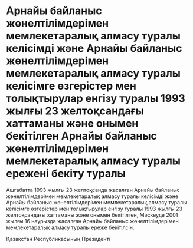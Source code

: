 # Арнайы байланыс жөнелтілімдерімен мемлекетаралық алмасу туралы келісімді және Арнайы байланыс жөнелтілімдерімен мемлекетаралық алмасу туралы келісімге өзгерістер мен толықтырулар енгізу туралы 1993 жылғы 23 желтоқсандағы хаттаманы және онымен бекітілген Арнайы байланыс жөнелтілімдерімен мемлекетаралық алмасу туралы ережені бекіту туралы

Ашгабатта 1993 жылғы 23 желтоқсанда жасалған Арнайы байланыс жөнелтілімдерімен мемлекетаралық алмасу туралы келісімді және Арнайы байланыс жөнелтілімдерімен мемлекетаралық алмасу туралы келісімге өзгерістер мен толықтырулар енгізу туралы 1993 жылғы 23 желтоқсандағы хаттаманы және онымен бекітілген, Мәскеуде 2001 жылғы 16 наурызда жасалған Арнайы байланыс жөнелтілімдерімен мемлекетаралық алмасу туралы ереже бекітілсін.

Қазақстан Республикасының Президенті

